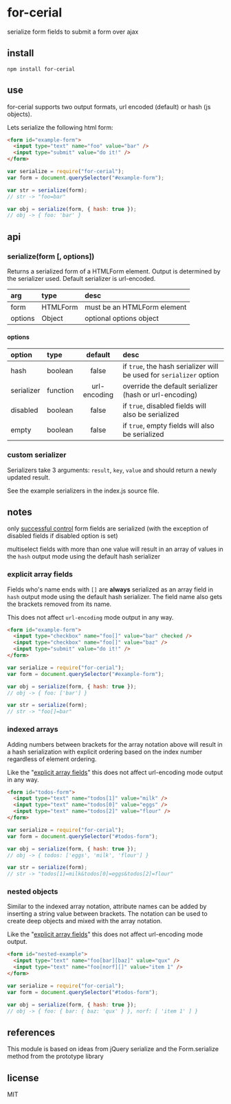 # for-cerial

serialize form fields to submit a form over ajax

## install

```shell
npm install for-cerial
```

## use

for-cerial supports two output formats, url encoded (default) or hash (js objects).

Lets serialize the following html form:

```html
<form id="example-form">
  <input type="text" name="foo" value="bar" />
  <input type="submit" value="do it!" />
</form>
```

```js
var serialize = require("for-cerial");
var form = document.querySelector("#example-form");

var str = serialize(form);
// str -> "foo=bar"

var obj = serialize(form, { hash: true });
// obj -> { foo: 'bar' }
```

## api

### serialize(form [, options])

Returns a serialized form of a HTMLForm element. Output is determined by the serializer used. Default serializer is url-encoded.

| arg     | type     | desc                        |
| :------ | :------- | :-------------------------- |
| form    | HTMLForm | must be an HTMLForm element |
| options | Object   | optional options object     |

#### options

| option     | type     |   default    | desc                                                                |
| :--------- | :------- | :----------: | :------------------------------------------------------------------ |
| hash       | boolean  |    false     | if `true`, the hash serializer will be used for `serializer` option |
| serializer | function | url-encoding | override the default serializer (hash or url-encoding)              |
| disabled   | boolean  |    false     | if `true`, disabled fields will also be serialized                  |
| empty      | boolean  |    false     | if `true`, empty fields will also be serialized                     |

### custom serializer

Serializers take 3 arguments: `result`, `key`, `value` and should return a newly updated result.

See the example serializers in the index.js source file.

## notes

only [successful control](http://www.w3.org/TR/html401/interact/forms.html#h-17.13.2) form fields are serialized (with the exception of disabled fields if disabled option is set)

multiselect fields with more than one value will result in an array of values in the `hash` output mode using the default hash serializer

### explicit array fields

Fields who's name ends with `[]` are **always** serialized as an array field in `hash` output mode using the default hash serializer.
The field name also gets the brackets removed from its name.

This does not affect `url-encoding` mode output in any way.

```html
<form id="example-form">
  <input type="checkbox" name="foo[]" value="bar" checked />
  <input type="checkbox" name="foo[]" value="baz" />
  <input type="submit" value="do it!" />
</form>
```

```js
var serialize = require("for-cerial");
var form = document.querySelector("#example-form");

var obj = serialize(form, { hash: true });
// obj -> { foo: ['bar'] }

var str = serialize(form);
// str -> "foo[]=bar"
```

### indexed arrays

Adding numbers between brackets for the array notation above will result in a hash serialization with explicit ordering based on the index number regardless of element ordering.

Like the "[explicit array fields](explicit-array-fields)" this does not affect url-encoding mode output in any way.

```html
<form id="todos-form">
  <input type="text" name="todos[1]" value="milk" />
  <input type="text" name="todos[0]" value="eggs" />
  <input type="text" name="todos[2]" value="flour" />
</form>
```

```js
var serialize = require("for-cerial");
var form = document.querySelector("#todos-form");

var obj = serialize(form, { hash: true });
// obj -> { todos: ['eggs', 'milk', 'flour'] }

var str = serialize(form);
// str -> "todos[1]=milk&todos[0]=eggs&todos[2]=flour"
```

### nested objects

Similar to the indexed array notation, attribute names can be added by inserting a string value between brackets. The notation can be used to create deep objects and mixed with the array notation.

Like the "[explicit array fields](explicit-array-fields)" this does not affect url-encoding mode output.

```html
<form id="nested-example">
  <input type="text" name="foo[bar][baz]" value="qux" />
  <input type="text" name="foo[norf][]" value="item 1" />
</form>
```

```js
var serialize = require("for-cerial");
var form = document.querySelector("#todos-form");

var obj = serialize(form, { hash: true });
// obj -> { foo: { bar: { baz: 'qux' } }, norf: [ 'item 1' ] }
```

## references

This module is based on ideas from jQuery serialize and the Form.serialize method from the prototype library

## license

MIT
